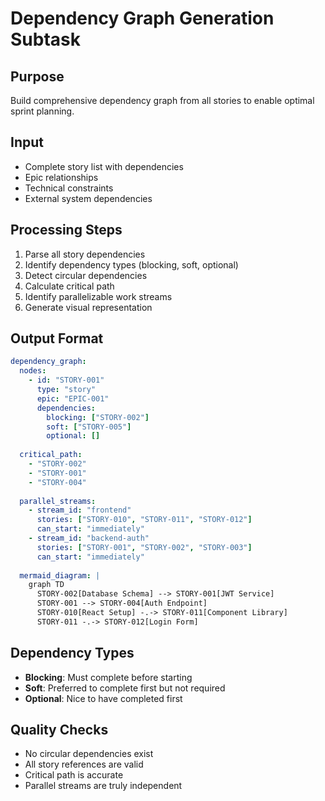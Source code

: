 # Dependency Graph Generation Subtask

## Purpose
Build comprehensive dependency graph from all stories to enable optimal sprint planning.

## Input
- Complete story list with dependencies
- Epic relationships
- Technical constraints
- External system dependencies

## Processing Steps
1. Parse all story dependencies
2. Identify dependency types (blocking, soft, optional)
3. Detect circular dependencies
4. Calculate critical path
5. Identify parallelizable work streams
6. Generate visual representation

## Output Format
```yaml
dependency_graph:
  nodes:
    - id: "STORY-001"
      type: "story"
      epic: "EPIC-001"
      dependencies:
        blocking: ["STORY-002"]
        soft: ["STORY-005"]
        optional: []
  
  critical_path:
    - "STORY-002"
    - "STORY-001"
    - "STORY-004"
    
  parallel_streams:
    - stream_id: "frontend"
      stories: ["STORY-010", "STORY-011", "STORY-012"]
      can_start: "immediately"
    - stream_id: "backend-auth"
      stories: ["STORY-001", "STORY-002", "STORY-003"]
      can_start: "immediately"
      
  mermaid_diagram: |
    graph TD
      STORY-002[Database Schema] --> STORY-001[JWT Service]
      STORY-001 --> STORY-004[Auth Endpoint]
      STORY-010[React Setup] -.-> STORY-011[Component Library]
      STORY-011 -.-> STORY-012[Login Form]
```

## Dependency Types
- **Blocking**: Must complete before starting
- **Soft**: Preferred to complete first but not required
- **Optional**: Nice to have completed first

## Quality Checks
- No circular dependencies exist
- All story references are valid
- Critical path is accurate
- Parallel streams are truly independent
